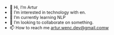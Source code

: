 - 👋 Hi, I’m Artur
- 👀 I’m interested in technology with en.
- 🌱 I’m currently learning NLP
- 💞️ I’m looking to collaborate on something.
- 📫 How to reach me artur.wenc.dev@gmail.comw

<!---
Artur-w/Artur-w is a ✨ special ✨ repository because its `README.md` (this file) appears on your GitHub profile.
You can click the Preview link to take a look at your changes.
--->

